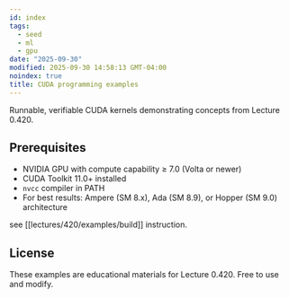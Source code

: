 ```yaml
---
id: index
tags:
  - seed
  - ml
  - gpu
date: "2025-09-30"
modified: 2025-09-30 14:58:13 GMT-04:00
noindex: true
title: CUDA programming examples
---
```


Runnable, verifiable CUDA kernels demonstrating concepts from Lecture 0.420.

## Prerequisites

- NVIDIA GPU with compute capability ≥ 7.0 (Volta or newer)
- CUDA Toolkit 11.0+ installed
- `nvcc` compiler in PATH
- For best results: Ampere (SM 8.x), Ada (SM 8.9), or Hopper (SM 9.0) architecture

see [[lectures/420/examples/build]] instruction.

## License

These examples are educational materials for Lecture 0.420. Free to use and modify.
